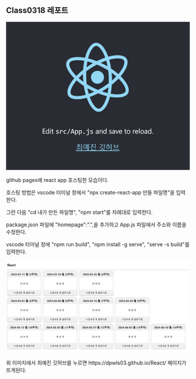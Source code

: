 ## Class0318 레포트

<img width="800" src="./img/react.jpg" alt="react" >
<p>github pages에 react app 호스팅한 모습이다.</p>
<p>호스팅 방법은 vscode 터미널 창에서 "npx create-react-app 만들 파일명"을 입력한다.</p>
<p>그런 다음 "cd 내가 만든 파일명", "npm start"를 차례대로 입력한다.</p>
<p>package.json 파일에 "homepage":".",을 추가하고 App.js 파일에서 주소와 이름을 수정한다.</p>
<p>vscode 터미널 창에 "npm run build", "npm install -g serve", "serve -s build"를 입력한다.</p>

<img width="800" src="./img/react1.jpg" alt="react" >
<p>위 이미지에서 최예진 깃허브를 누르면 https://dpwls03.github.io/React/ 페이지가 뜨게된다.</p>